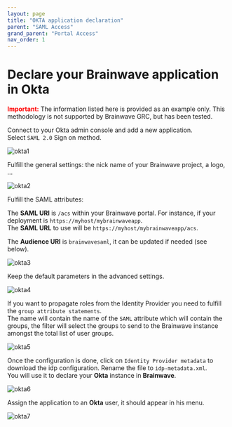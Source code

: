 ```yaml
---
layout: page
title: "OKTA application declaration"
parent: "SAML Access"
grand_parent: "Portal Access"
nav_order: 1
---
```


# Declare your Brainwave application in Okta

<span style="color:red">**Important:**</span> The information listed here is provided as an example only. This methodology is not supported by Brainwave GRC, but has been tested.

Connect to your Okta admin console and add a new application.  
Select `SAML 2.0` Sign on method.  

![okta1](../images/okta1.png "okta1")

Fulfill the general settings: the nick name of your Brainwave project, a logo, ...  

![okta2](../images/okta2.png "okta2")

Fulfill the SAML attributes:  

The **SAML URI** is `/acs` within your Brainwave portal. For instance, if your deployment is `https://myhost/mybrainwaveapp`.  
The **SAML URL** to use will be `https://myhost/mybrainwaveapp/acs`.  

The **Audience URI** is `brainwavesaml`, it can be updated if needed (see below).  

![okta3](../images/okta3.png "okta3")

Keep the default parameters in the advanced settings.  

![okta4](../images/okta4.png "okta4")

If you want to propagate roles from the Identity Provider you need to fulfill the `group attribute statements`.  
The name will contain the name of the `SAML` attribute which will contain the groups, the filter will select the groups to send to the Brainwave instance amongst the total list of user groups.  

![okta5](../images/okta5.png "okta5")

Once the configuration is done, click on `Identity Provider metadata` to download the idp configuration. Rename the file to `idp-metadata.xml`.  
You will use it to declare your **Okta** instance in **Brainwave**.  

![okta6](../images/okta6.png "okta6")

Assign the application to an **Okta** user, it should appear in his menu.  

![okta7](../images/okta7.png "okta7")